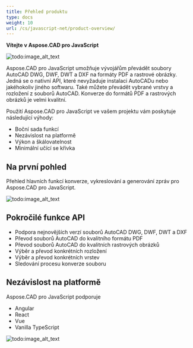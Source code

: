 ```yaml
---
title: Přehled produktu
type: docs
weight: 10
url: /cs/javascript-net/product-overview/
---
```


**Vítejte v Aspose.CAD pro JavaScript**

![todo:image_alt_text](/_assets/home_5.png)

Aspose.CAD pro JavaScript umožňuje vývojářům převádět soubory AutoCAD DWG, DWF, DWT a DXF na formáty PDF a rastrové obrázky. Jedná se o nativní API, které nevyžaduje instalaci AutoCADu nebo jakéhokoliv jiného softwaru. Také můžete převádět vybrané vrstvy a rozložení z souborů AutoCAD. Konverze do formátů PDF a rastrových obrázků je velmi kvalitní.

Použití Aspose.CAD pro JavaScript ve vašem projektu vám poskytuje následující výhody:

- Boční sada funkcí
- Nezávislost na platformě
- Výkon a škálovatelnost
- Minimální učící se křivka

## **Na první pohled**
Přehled hlavních funkcí konverze, vykreslování a generování zpráv pro Aspose.CAD pro JavaScript.

![todo:image_alt_text](/_assets/javascript-net/product-overview_2.png)

## **Pokročilé funkce API**
- Podpora nejnovějších verzí souborů AutoCAD DWG, DWF, DWT a DXF
- Převod souborů AutoCAD do kvalitního formátu PDF
- Převod souborů AutoCAD do kvalitních rastrových obrázků
- Výběr a převod konkrétních rozložení
- Výběr a převod konkrétních vrstev
- Sledování procesu konverze souboru

## **Nezávislost na platformě**
Aspose.CAD pro JavaScript podporuje

- Angular
- React
- Vue
- Vanilla TypeScript

![todo:image_alt_text](/_assets/javascript-net/product-overview_3.png)

